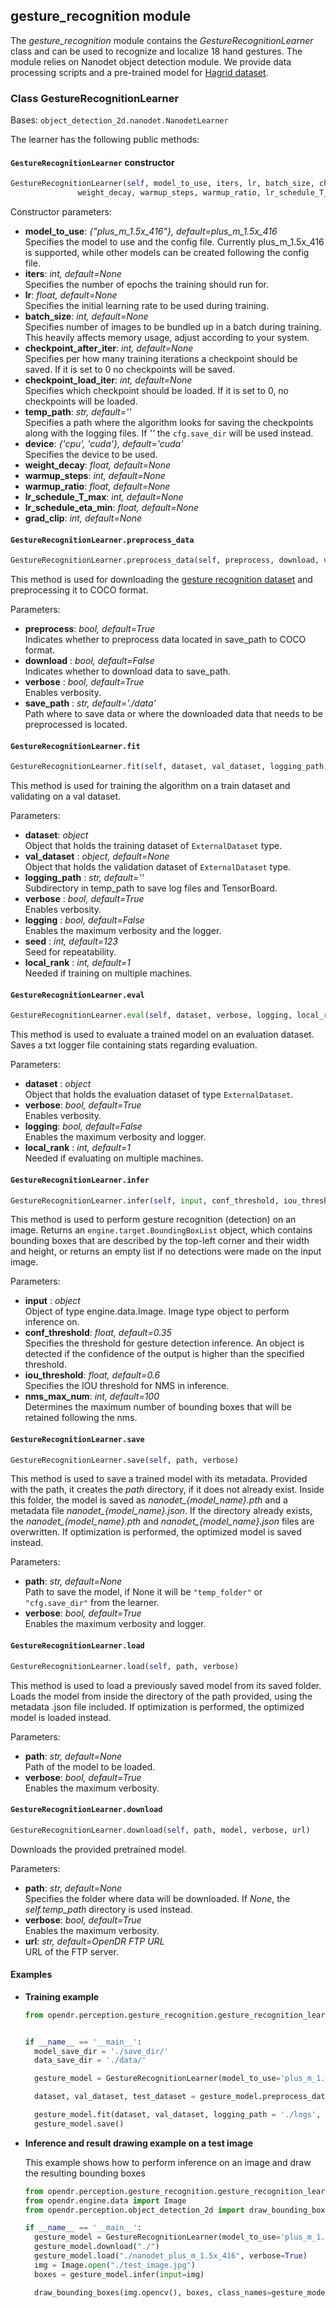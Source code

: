 ## gesture_recognition module

The *gesture_recognition* module contains the *GestureRecognitionLearner* class and can be used to recognize and localize 18 hand gestures.
The module relies on Nanodet object detection module.
We provide data processing scripts and a pre-trained model for [Hagrid dataset](https://github.com/hukenovs/hagrid/tree/master).

### Class GestureRecognitionLearner
Bases: `object_detection_2d.nanodet.NanodetLearner`

The learner has the following public methods:

#### `GestureRecognitionLearner` constructor
```python
GestureRecognitionLearner(self, model_to_use, iters, lr, batch_size, checkpoint_after_iter, checkpoint_load_iter, temp_path, device,
               weight_decay, warmup_steps, warmup_ratio, lr_schedule_T_max, lr_schedule_eta_min, grad_clip)
```

Constructor parameters:

- **model_to_use**: *{"plus_m_1.5x_416"}, default=plus_m_1.5x_416*\
  Specifies the model to use and the config file. Currently plus_m_1.5x_416 is supported, while other models can be created following the config file.
- **iters**: *int, default=None*\
  Specifies the number of epochs the training should run for.
- **lr**: *float, default=None*\
  Specifies the initial learning rate to be used during training.
- **batch_size**: *int, default=None*\
  Specifies number of images to be bundled up in a batch during training.
  This heavily affects memory usage, adjust according to your system.
- **checkpoint_after_iter**: *int, default=None*\
  Specifies per how many training iterations a checkpoint should be saved.
  If it is set to 0 no checkpoints will be saved.
- **checkpoint_load_iter**: *int, default=None*\
  Specifies which checkpoint should be loaded.
  If it is set to 0, no checkpoints will be loaded.
- **temp_path**: *str, default=''*\
  Specifies a path where the algorithm looks for saving the checkpoints along with the logging files. If *''* the `cfg.save_dir` will be used instead.
- **device**: *{'cpu', 'cuda'}, default='cuda'*\
  Specifies the device to be used.
- **weight_decay**: *float, default=None*
- **warmup_steps**: *int, default=None*
- **warmup_ratio**: *float, default=None*
- **lr_schedule_T_max**: *int, default=None*
- **lr_schedule_eta_min**: *float, default=None*
- **grad_clip**: *int, default=None*

#### `GestureRecognitionLearner.preprocess_data`
```python
GestureRecognitionLearner.preprocess_data(self, preprocess, download, verbose, save_path)
```

This method is used for downloading the [gesture recognition dataset](https://github.com/hukenovs/hagrid/tree/master) and preprocessing it to COCO format.

Parameters:

- **preprocess**: *bool, default=True*\
  Indicates whether to preprocess data located in save_path to COCO format.
- **download** : *bool, default=False*\
  Indicates whether to download data to save_path.
- **verbose** : *bool, default=True*\
  Enables verbosity.
- **save_path** : *str, default='./data'*\
  Path where to save data or where the downloaded data that needs to be preprocessed is located.

#### `GestureRecognitionLearner.fit`
```python
GestureRecognitionLearner.fit(self, dataset, val_dataset, logging_path, verbose, logging, seed, local_rank)
```

This method is used for training the algorithm on a train dataset and validating on a val dataset.

Parameters:

- **dataset**: *object*\
  Object that holds the training dataset of `ExternalDataset` type.
- **val_dataset** : *object, default=None*\
  Object that holds the validation dataset of `ExternalDataset` type.
- **logging_path** : *str, default=''*\
  Subdirectory in temp_path to save log files and TensorBoard.
- **verbose** : *bool, default=True*\
  Enables verbosity.
- **logging** : *bool, default=False*\
  Enables the maximum verbosity and the logger.
- **seed** : *int, default=123*\
  Seed for repeatability.
- **local_rank** : *int, default=1*\
  Needed if training on multiple machines.

#### `GestureRecognitionLearner.eval`
```python
GestureRecognitionLearner.eval(self, dataset, verbose, logging, local_rank)
```

This method is used to evaluate a trained model on an evaluation dataset.
Saves a txt logger file containing stats regarding evaluation.

Parameters:

- **dataset** : *object*\
  Object that holds the evaluation dataset of type `ExternalDataset`.
- **verbose**: *bool, default=True*\
  Enables verbosity.
- **logging**: *bool, default=False*\
  Enables the maximum verbosity and logger.
- **local_rank** : *int, default=1*\
  Needed if evaluating on multiple machines.

#### `GestureRecognitionLearner.infer`
```python
GestureRecognitionLearner.infer(self, input, conf_threshold, iou_threshold, nms_max_num)
```

This method is used to perform gesture recognition (detection) on an image.
Returns an `engine.target.BoundingBoxList` object, which contains bounding boxes that are described by the top-left corner and
their width and height, or returns an empty list if no detections were made on the input image.

Parameters:
- **input** : *object*\
  Object of type engine.data.Image.
  Image type object to perform inference on.
- **conf_threshold**: *float, default=0.35*\
  Specifies the threshold for gesture detection inference.
  An object is detected if the confidence of the output is higher than the specified threshold.
- **iou_threshold**: *float, default=0.6*\
  Specifies the IOU threshold for NMS in inference.
- **nms_max_num**: *int, default=100*\
  Determines the maximum number of bounding boxes that will be retained following the nms.

#### `GestureRecognitionLearner.save`
```python
GestureRecognitionLearner.save(self, path, verbose)
```

This method is used to save a trained model with its metadata.
Provided with the path, it creates the *path* directory, if it does not already exist.
Inside this folder, the model is saved as *nanodet_{model_name}.pth* and a metadata file *nanodet_{model_name}.json*.
If the directory already exists, the *nanodet_{model_name}.pth* and *nanodet_{model_name}.json* files are overwritten.
If optimization is performed, the optimized model is saved instead.

Parameters:

- **path**: *str, default=None*\
  Path to save the model, if None it will be `"temp_folder"` or `"cfg.save_dir"` from the learner.
- **verbose**: *bool, default=True*\
  Enables the maximum verbosity and logger.

#### `GestureRecognitionLearner.load`
```python
GestureRecognitionLearner.load(self, path, verbose)
```

This method is used to load a previously saved model from its saved folder.
Loads the model from inside the directory of the path provided, using the metadata .json file included.
If optimization is performed, the optimized model is loaded instead.

Parameters:

- **path**: *str, default=None*\
  Path of the model to be loaded.
- **verbose**: *bool, default=True*\
  Enables the maximum verbosity.

#### `GestureRecognitionLearner.download`
```python
GestureRecognitionLearner.download(self, path, model, verbose, url)
```

Downloads the provided pretrained model.

Parameters:

- **path**: *str, default=None*\
  Specifies the folder where data will be downloaded. If *None*, the *self.temp_path* directory is used instead.
- **verbose**: *bool, default=True*\
  Enables the maximum verbosity.
- **url**: *str, default=OpenDR FTP URL*\
  URL of the FTP server.

#### Examples

* **Training example**

  ```python
  from opendr.perception.gesture_recognition.gesture_recognition_learner import GestureRecognitionLearner


  if __name__ == '__main__':
    model_save_dir = './save_dir/'
    data_save_dir = './data/'

    gesture_model = GestureRecognitionLearner(model_to_use='plus_m_1.5x_416', iters=100, lr=1e-3, batch_size=32,checkpoint_after_iter=1, checkpoint_load_iter=0, device="cuda", temp_path = model_save_dir)

    dataset, val_dataset, test_dataset = gesture_model.preprocess_data(preprocess=True, download=True, verbose=True, save_path=data_save_dir)

    gesture_model.fit(dataset, val_dataset, logging_path = './logs', logging=True)
    gesture_model.save()

  ```

* **Inference and result drawing example on a test image**

  This example shows how to perform inference on an image and draw the resulting bounding boxes

  ```python
  from opendr.perception.gesture_recognition.gesture_recognition_learner import GestureRecognitionLearner
  from opendr.engine.data import Image
  from opendr.perception.object_detection_2d import draw_bounding_boxes

  if __name__ == '__main__':
    gesture_model = GestureRecognitionLearner(model_to_use='plus_m_1.5x_416')
    gesture_model.download("./")
    gesture_model.load("./nanodet_plus_m_1.5x_416", verbose=True)
    img = Image.open("./test_image.jpg")
    boxes = gesture_model.infer(input=img)

    draw_bounding_boxes(img.opencv(), boxes, class_names=gesture_model.classes, show=True)
  ```

